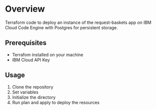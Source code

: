 # Overview

Terraform code to deploy an instance of the request-baskets app on IBM Cloud Code Engine with Postgres for persistent storage.

## Prerequisites

- Terrafom installed on your machine
- IBM Cloud API Key

## Usage

1. Clone the repository
2. Set variables 
3. Initialize the directory 
4. Run plan and apply to deploy the resources

